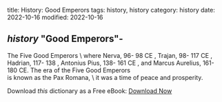 title: History: Good Emperors
tags: history, history
category: history
date: 2022-10-16
modified: 2022-10-16

## _history_  "Good Emperors"-
The   Five Good Emperors \ where
Nerva,   96-
98 CE
, Trajan,   98-
117 CE
, Hadrian,
  117-
138
, Antonius Pius,   138-
161 CE
, and Marcus
Aurelius,   161-
180 CE.
  The era of the   Five Good Emperors \
is known as the   Pax Romana, \ it was a time of peace and prosperity.


Download *this* dictionary as a Free eBook: [Download Now]({static}static/CairnsHistoryDictionary.pdf)

